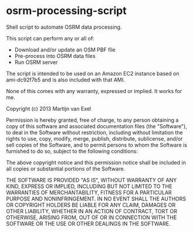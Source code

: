osrm-processing-script
======================

Shell script to automate OSRM data processing.

This script can perform any or all of:

* Download and/or update an OSM PBF file
* Pre-process into OSRM data files
* Run OSRM server

The script is intended to be used on an Amazon EC2 instance based on ami-dc92f7b5 and is also included with that AMI.

None of this comes with any warranty, expressed or implied. It works for me.

Copyright (c) 2013 Martijn van Exel

Permission is hereby granted, free of charge, to any person obtaining a copy of this software and associated documentation files (the "Software"), to deal in the Software without restriction, including without limitation the rights to use, copy, modify, merge, publish, distribute, sublicense, and/or sell copies of the Software, and to permit persons to whom the Software is furnished to do so, subject to the following conditions:

The above copyright notice and this permission notice shall be included in all copies or substantial portions of the Software.

THE SOFTWARE IS PROVIDED "AS IS", WITHOUT WARRANTY OF ANY KIND, EXPRESS OR IMPLIED, INCLUDING BUT NOT LIMITED TO THE WARRANTIES OF MERCHANTABILITY, FITNESS FOR A PARTICULAR PURPOSE AND NONINFRINGEMENT. IN NO EVENT SHALL THE AUTHORS OR COPYRIGHT HOLDERS BE LIABLE FOR ANY CLAIM, DAMAGES OR OTHER LIABILITY, WHETHER IN AN ACTION OF CONTRACT, TORT OR OTHERWISE, ARISING FROM, OUT OF OR IN CONNECTION WITH THE SOFTWARE OR THE USE OR OTHER DEALINGS IN THE SOFTWARE.

